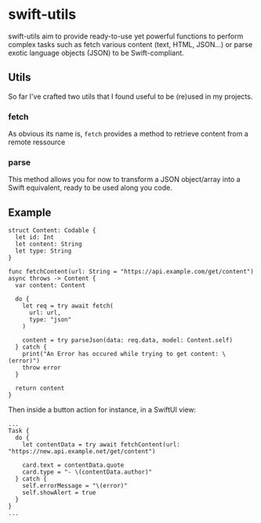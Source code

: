 # swift-utils

swift-utils aim to provide ready-to-use yet powerful functions to perform complex tasks such as fetch various content (text, HTML, JSON...) or parse exotic language objects (JSON) to be Swift-compliant.

## Utils
So far I've crafted two utils that I found useful to be (re)used in my projects.

### fetch

As obvious its name is, `fetch` provides a method to retrieve content from a remote ressource

### parse

This method allows you for now to transform a JSON object/array into a Swift equivalent, ready to be used along you code.

## Example

```
struct Content: Codable {
  let id: Int
  let content: String
  let type: String
}

func fetchContent(url: String = "https://api.example.com/get/content") async throws -> Content {
  var content: Content
  
  do {
    let req = try await fetch(
      url: url,
      type: "json"
    )
    
    content = try parseJson(data: req.data, model: Content.self)
  } catch {
    print("An Error has occured while trying to get content: \(error)")
    throw error
  }

  return content
}
```

Then inside a button action for instance, in a SwiftUI view:

```
...
Task {
  do {
    let contentData = try await fetchContent(url: "https://new.api.example.net/get/content")
                
    card.text = contentData.quote
    card.type = "- \(contentData.author)"
  } catch {
    self.errorMessage = "\(error)"
    self.showAlert = true
  }
}
...
```
